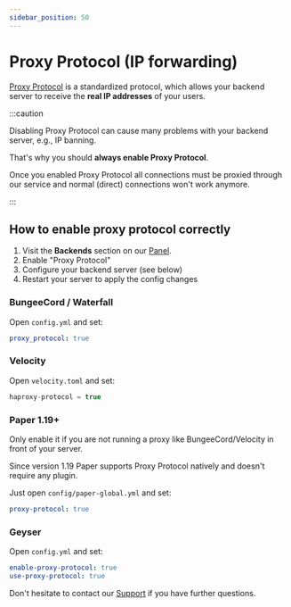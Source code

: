 ```yaml
---
sidebar_position: 50
---
```


# Proxy Protocol (IP forwarding)

[Proxy Protocol](https://www.haproxy.org/download/1.8/doc/proxy-protocol.txt) is a standardized protocol,
which allows your backend server to receive the **real IP addresses** of your users.

:::caution

Disabling Proxy Protocol can cause many problems with your backend server, e.g., IP banning.

That's why you should **always enable Proxy Protocol**.

Once you enabled Proxy Protocol all connections must be proxied through our service
and normal (direct) connections won't work anymore.

:::

## How to enable proxy protocol correctly

1. Visit the **Backends** section on our [Panel](https://panel.neoprotect.net).
2. Enable "Proxy Protocol"
3. Configure your backend server (see below)
4. Restart your server to apply the config changes

### BungeeCord / Waterfall

Open `config.yml` and set:

```yaml
proxy_protocol: true
```

### Velocity

Open `velocity.toml` and set:

```js
haproxy-protocol = true
```

### Paper 1.19+

Only enable it if you are not running a proxy like BungeeCord/Velocity in front of your server.

Since version 1.19 Paper supports Proxy Protocol natively and doesn't require any plugin.

Just open `config/paper-global.yml` and set:

```yaml
proxy-protocol: true
```

### Geyser

Open `config.yml` and set:

```yaml
enable-proxy-protocol: true
use-proxy-protocol: true
```

Don't hesitate to contact our [Support](../support.md) if you have further questions.